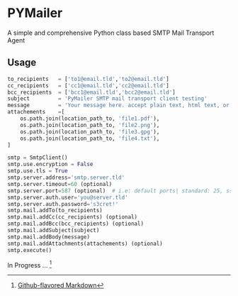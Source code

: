 # PYMailer

A simple and comprehensive Python class based SMTP Mail Transport Agent

## Usage

```python
to_recipients   = ['to1@email.tld','to2@email.tld']
cc_recipients   = ['cc1@email.tld','cc2@email.tld']
bcc_recipients  = ['bcc1@email.tld','bcc2@email.tld']
subject         = 'PyMailer SMTP mail transport client testing'
message         = 'Your message here. accept plain text, html text, or file path'
attachements    =[
    os.path.join(location_path_to, 'file1.pdf'),
    os.path.join(location_path_to, 'file2.png'),
    os.path.join(location_path_to, 'file3.gpg'),
    os.path.join(location_path_to, 'file4.txt'),
]

smtp = SmtpClient()
smtp.use.encryption = False
smtp.use.tls = True
smtp.server.address='smtp.server.tld'
smtp.server.timeout=60 (optional)
smtp.server.port=587 (optional)  # i.e: default ports| standard: 25, ssl: 465, tls: 587
smtp.server.auth.user='you@server.tld'
smtp.server.auth.password='s3cret!'
smtp.mail.addTo(to_recipients)
smtp.mail.addCc(cc_recipients) (optional)
smtp.mail.addBcc(bcc_recipients) (optional)
smtp.mail.addSubject(subject)
smtp.mail.addBody(message)
smtp.mail.addAttachments(attachements) (optional)
smtp.execute()
```

In Progress ... [^1]

[^1]: [Github-flavored Markdown](https://guides.github.com/features/mastering-markdown/)
